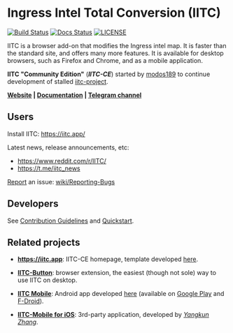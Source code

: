 Ingress Intel Total Conversion (IITC)
=====================================

<!-- [START badges] -->
[![Build Status](https://github.com/IITC-CE/ingress-intel-total-conversion/actions/workflows/build.yml/badge.svg)](https://github.com/IITC-CE/ingress-intel-total-conversion/actions/workflows/build.yml)
[![Docs Status](https://readthedocs.org/projects/iitc-ce/badge/?version=latest)](https://readthedocs.org/projects/iitc-ce/)
[![LICENSE](https://img.shields.io/badge/license-ISC-blue.svg)](LICENSE)
<!-- [END badges] -->

IITC is a browser add-on that modifies the Ingress intel map.
It is faster than the standard site, and offers many more features.
It is available for desktop browsers, such as Firefox and Chrome, and as a mobile application.

**IITC "Community Edition"** (**_IITC-CE_**) started by [modos189](https://github.com/modos189) to continue development of stalled [iitc-project](https://github.com/iitc-project/ingress-intel-total-conversion).

**[Website](https://iitc.app/) | [Documentation](https://iitc-ce.rtfd.io/) | [Telegram channel](https://t.me/iitc_news)**

## Users

Install IITC: https://iitc.app/

Latest news, release announcements, etc:
- https://www.reddit.com/r/IITC/
- https://t.me/iitc_news

[Report](https://github.com/IITC-CE/ingress-intel-total-conversion/issues/new) an issue: [wiki/Reporting-Bugs](https://github.com/IITC-CE/ingress-intel-total-conversion/wiki/Reporting-Bugs)


## Developers

See [Contribution Guidelines](https://github.com/IITC-CE/ingress-intel-total-conversion/wiki/CONTRIBUTING.md)
and [Quickstart](https://github.com/IITC-CE/ingress-intel-total-conversion/wiki/HACKING.md#quickstart).


## Related projects

- **https://iitc.app**: IITC-CE homepage, template developed [here][iitc.app].

- **[IITC-Button]**: browser extension, the easiest (though not sole) way to use IITC on desktop.

- **[IITC Mobile]**: Android app developed [here](https://github.com/IITC-CE/ingress-intel-total-conversion/tree/master/mobile) (available on [Google Play](https://play.google.com/store/apps/details?id=org.exarhteam.iitc_mobile) and [F-Droid](https://f-droid.org/packages/org.exarhteam.iitc_mobile/)).

- **[IITC-Mobile for iOS]**: 3rd-party application, developed by [_Yangkun Zhang_](https://github.com/HubertZhang).

[iitc.app]: https://github.com/IITC-CE/iitc.app
[IITC-Button]: https://github.com/IITC-CE/IITC-Button
[IITC Mobile]: https://github.com/IITC-CE/ingress-intel-total-conversion/wiki/IITC-Mobile-(Android-app)
[IITC-Mobile for iOS]: https://github.com/HubertZhang/IITC-Mobile
